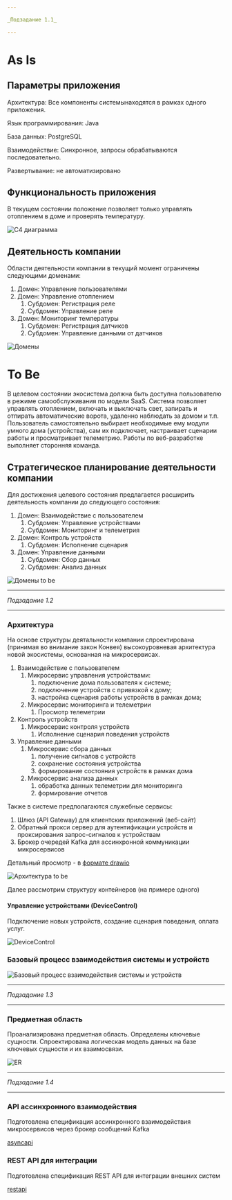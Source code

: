 ```yaml
---

_Подзадание 1.1_

---
```


# As Is

## Параметры приложения

Архитектура: Все компоненты системынаходятся в рамках одного приложения.

Язык программирования: Java

База данных: PostgreSQL

Взаимодействие: Синхронное, запросы обрабатываются последовательно.

Развертывание: не автоматизировано

## Функциональность приложения

В текущем состоянии положение позволяет только управлять отоплением в доме и проверять температуру.

![C4 диаграмма](./arch/context_as_is.png)

## Деятельность компании

Области деятельности компании в текущий момент ограничены следующими доменами:

1. Домен: Управление пользователями
2. Домен: Управление отоплением
    1. Субдомен: Регистрация реле
    2. Субдомен: Управление реле
3. Домен: Мониторинг температуры
    1. Субдомен: Регистрация датчиков
    2. Субдомен: Управление данными от датчиков

![Домены](./arch/domains_as_is.png)

# To Be

В целевом состоянии экосистема должна быть доступна пользователю в режиме самообслуживания по модели SaaS.
Система позволяет управлять отоплением, включать и выключать свет, запирать и отпирать автоматические ворота, удаленно
наблюдать за домом и т.п.
Пользователь самостоятельно выбирает необходимые ему модули умного дома (устройства), сам их подключает, настраивает
сценарии работы и просматривает телеметрию.
Работы по веб-разработке выполняет сторонняя команда.

## Стратегическое планирование деятельности компании

Для достижения целевого состояния предлагается расширить деятельность компании до следующего состояния:

1. Домен: Взаимодействие с пользователем
    1. Субдомен: Управление устройствами
    2. Субдомен: Мониторинг и телеметрия
2. Домен: Контроль устройств
    1. Субдомен: Исполнение сценария
3. Домен: Управление данными
    1. Субдомен: Сбор данных
    2. Субдомен: Анализ данных

![Домены to be](./arch/domains_to_be.png)

---

_Подзадание 1.2_

---

### Архитектура

На основе структуры деятальности компании спроектирована (принимая во внимание закон Конвея) высокоуровневая 
архитектура новой экосистемы, основанная на микросервисах.

1. Взаимодействие с пользователем
   1. Микросервис управления устройствами: 
      1. подключение дома пользователя к системе;
      2. подключение устройств с привязкой к дому;
      3. настройка сценария работы устройств в рамках дома;
   2. Микросервис мониторинга и телеметрии
      1. Просмотр телеметрии
2. Контроль устройств
   1. Микросервис контроля устройств
      1. Исполнение сценария поведения устройств
3. Управление данными
    1. Микросервис сбора данных
        1. получение сигналов с устройств
        2. сохранение состояния устройства
        3. формирование состояния устройств в рамках дома
    2. Микросервис анализа данных
        1. обработка данных телеметрии для мониторинга
        2. формирование отчетов

Также в системе предполагаются служебные сервисы:
1. Шлюз (API Gateway) для клиентских приложений (веб-сайт)
2. Обратный прокси сервер для аутентификации устройств и проксирования запрос-сигналов к устройствам
3. Брокер очередей Kafka для ассинхронной коммуникации микросервисов

Детальный просмотр - в [формате drawio](./arch/context_to_be.drawio)

![Архитектура to be](./arch/context_to_be.drawio.png)

Далее рассмотрим структуру контейнеров (на примере одного)

#### Управление устройствами (DeviceControl)

Подключение новых устройств, создание сценария поведения, оплата услуг.

![DeviceControl](./arch/context_to_be-DeviceControl.drawio.png)


### Базовый процесс взаимодействия системы и устройств

![Базовый процесс взаимодействия системы и устройств](./arch/main_flow_to_be.png)

---

_Подзадание 1.3_

---

### Предметная область

Проанализирована предметная область. Определены ключевые сущности.
Спроектирована логическая модель данных на базе ключевых сущности и их взаимосвязи.

![ER](./arch/er.png)

---

_Подзадание 1.4_

---

### API ассинхронного взаимодействия

Подготовлена спецификация ассинхронного взаимодействия микросервисов через брокер сообщений Kafka

[asyncapi](./arch/asyncapi.yml)

### REST API для интеграции

Подготовлена спецификация REST API для интеграции внешних систем

[restapi](./arch/restapi.yml)
